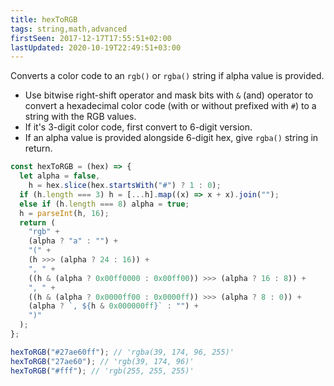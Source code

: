 ```yaml
---
title: hexToRGB
tags: string,math,advanced
firstSeen: 2017-12-17T17:55:51+02:00
lastUpdated: 2020-10-19T22:49:51+03:00
---
```


Converts a color code to an `rgb()` or `rgba()` string if alpha value is provided.

- Use bitwise right-shift operator and mask bits with `&` (and) operator to convert a hexadecimal color code (with or without prefixed with `#`) to a string with the RGB values.
- If it's 3-digit color code, first convert to 6-digit version.
- If an alpha value is provided alongside 6-digit hex, give `rgba()` string in return.

```js
const hexToRGB = (hex) => {
  let alpha = false,
    h = hex.slice(hex.startsWith("#") ? 1 : 0);
  if (h.length === 3) h = [...h].map((x) => x + x).join("");
  else if (h.length === 8) alpha = true;
  h = parseInt(h, 16);
  return (
    "rgb" +
    (alpha ? "a" : "") +
    "(" +
    (h >>> (alpha ? 24 : 16)) +
    ", " +
    ((h & (alpha ? 0x00ff0000 : 0x00ff00)) >>> (alpha ? 16 : 8)) +
    ", " +
    ((h & (alpha ? 0x0000ff00 : 0x0000ff)) >>> (alpha ? 8 : 0)) +
    (alpha ? `, ${h & 0x000000ff}` : "") +
    ")"
  );
};
```

```js
hexToRGB("#27ae60ff"); // 'rgba(39, 174, 96, 255)'
hexToRGB("27ae60"); // 'rgb(39, 174, 96)'
hexToRGB("#fff"); // 'rgb(255, 255, 255)'
```
